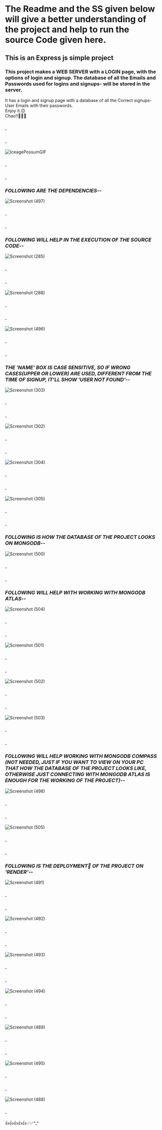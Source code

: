 # The Readme and the SS given below will give a better understanding of the project and help to run the source Code given here.
## This is an Express js simple project
### This project makes a **WEB SERVER** with a LOGIN page, with the options of **login** and **signup**. The database of all the Emails and Passwords used for logins and signups- will be stored in the server.

It has a login and signup page with a database of all the Correct signups- User Emails with their passwords.                                                                                        
Enjoy it.😊                                                                                                                                                                       
Chao!!👷‍♂️🫡 
### .
### .
![IceagePossumGIF](https://github.com/Ukashashere/Login_signup_Ukasha/assets/116743795/1dc10ab2-6ea2-4d88-acc0-6d60cb2ce4df)     
### .
### .
### ***FOLLOWING ARE THE DEPENDENCIES***--
![Screenshot (497)](https://github.com/Ukashashere/Llogin/assets/116743795/1bdd9c9a-b329-421c-82bb-657a3fa44ae3)                                                          
### .
### .
### ***FOLLOWING WILL HELP IN THE EXECUTION OF THE SOURCE CODE***--
![Screenshot (285)](https://github.com/Ukashashere/Login_signup_Ukasha/assets/116743795/94e52c0a-51d1-4497-afc0-96a1cd87f102)                                                
### .
### .
![Screenshot (288)](https://github.com/Ukashashere/Login_signup_Ukasha/assets/116743795/a1b45c81-35d0-44c1-9c37-a703aa6fae5a)                                               
### .
### .
![Screenshot (496)](https://github.com/Ukashashere/Llogin/assets/116743795/10e7ef42-af94-4903-8b92-7a2527a849e1)                                                 
### .
### .
### ***THE 'NAME' BOX IS CASE SENSITIVE, SO IF WRONG CASES(UPPER OR LOWER) ARE USED, DIFFERENT FROM THE TIME OF SIGNUP, IT'LL SHOW 'USER NOT FOUND'***--
![Screenshot (303)](https://github.com/Ukashashere/Login_signup_Ukasha/assets/116743795/ffa4749b-a7ce-4978-bc76-699684a725e7)
### .
### .
![Screenshot (302)](https://github.com/Ukashashere/Login_signup_Ukasha/assets/116743795/d4cb13e5-d293-4d15-b7ec-23bfea6a71fd)
### .
### .
![Screenshot (304)](https://github.com/Ukashashere/Login_signup_Ukasha/assets/116743795/29b3a87b-59fc-4514-9644-860ca1455bd8)
### .
### .
![Screenshot (305)](https://github.com/Ukashashere/Login_signup_Ukasha/assets/116743795/8ec612c2-4c67-41b7-afb1-84694b92991a)
### .
### .
### ***FOLLOWING IS HOW THE DATABASE OF THE PROJECT LOOKS ON MONGODB***--
![Screenshot (500)](https://github.com/Ukashashere/Llogin/assets/116743795/4b6cc07e-9ada-467b-9dd1-de81ad175912)
### .
### .
### ***FOLLOWING WILL HELP WITH WORKING WITH MONGODB ATLAS***--
![Screenshot (504)](https://github.com/Ukashashere/Llogin/assets/116743795/993e6f17-feb1-4b97-b9a9-982cf1ad5ee3)
### .
### .
![Screenshot (501)](https://github.com/Ukashashere/Llogin/assets/116743795/f3f0f261-3694-4bcc-8559-e70b799ce692)
### .
### .
![Screenshot (502)](https://github.com/Ukashashere/Llogin/assets/116743795/ba1290b9-715b-4163-956f-4eb97d31df45)
### .
### .
![Screenshot (503)](https://github.com/Ukashashere/Llogin/assets/116743795/ce084008-ec9c-4402-8db4-b75de6a0e6ee)
### .
### .
### ***FOLLOWING WILL HELP WORKING WITH MONGODB COMPASS (NOT NEEDED, JUST IF YOU WANT TO VIEW ON YOUR PC THAT HOW THE DATABASE OF THE PROJECT LOOKS LIKE, OTHERWISE JUST CONNECTING WITH MONGODB ATLAS IS ENOUGH FOR THE WORKING OF THE PROJECT)***--
![Screenshot (498)](https://github.com/Ukashashere/Llogin/assets/116743795/c6deed32-ea02-4d72-b4f8-11b156120c57)
### .
### .
![Screenshot (505)](https://github.com/Ukashashere/Llogin/assets/116743795/438892af-f0b9-4362-a04d-d7d67cd081b0)
### .
### .
### ***FOLLOWING IS THE DEPLOYMENT🚀 OF THE PROJECT ON 'RENDER'***--
![Screenshot (491)](https://github.com/Ukashashere/Llogin/assets/116743795/64a6753f-bbdd-45aa-813c-c2acf51d8f16)
### .
### .
![Screenshot (492)](https://github.com/Ukashashere/Llogin/assets/116743795/ae35a854-94a7-43b0-9e5e-102c7e13883e)
### .
### .
![Screenshot (493)](https://github.com/Ukashashere/Llogin/assets/116743795/0b358dbc-b9bc-45c1-9915-d2962432bd8e)
### .
### .
![Screenshot (494)](https://github.com/Ukashashere/Llogin/assets/116743795/8f2cb12b-c66f-496d-ab1a-6c9c0ab8a0ce)
### .
### .
![Screenshot (489)](https://github.com/Ukashashere/Llogin/assets/116743795/7d5c3599-f310-458a-8641-c01a6761ae31)
### .
### .
![Screenshot (495)](https://github.com/Ukashashere/Llogin/assets/116743795/9fe7ec42-58d7-4e58-b39a-bf9b9b34bb49)
### .
### .
![Screenshot (488)](https://github.com/Ukashashere/Llogin/assets/116743795/bc9bdb24-e7ac-4b91-95b1-7815af16b16d)
### .






👍👍👍👍👍✅✅^_^




